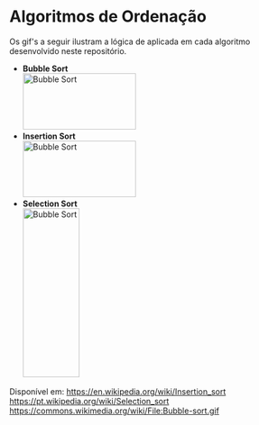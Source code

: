 # Algoritmos de Ordenação 
Os gif's a seguir ilustram a lógica de aplicada em cada algoritmo
desenvolvido neste repositório.

- __Bubble Sort__  
<img src="https://github.com/venezianluis/pybuscas/blob/master/Sort/bubble-sort.gif" 
 alt="Bubble Sort" width="200" height="100"/>
 - __Insertion Sort__  
<img src="https://github.com/venezianluis/pybuscas/blob/master/Sort/insertion-sort.gif" 
 alt="Bubble Sort" width="200" height="100"/>
- __Selection Sort__  
<img src="https://github.com/venezianluis/pybuscas/blob/master/Sort/selection-sort.gif" 
 alt="Bubble Sort" width="100" height="300"/>
 
Disponível em: https://en.wikipedia.org/wiki/Insertion_sort  
       https://pt.wikipedia.org/wiki/Selection_sort  
       https://commons.wikimedia.org/wiki/File:Bubble-sort.gif  
